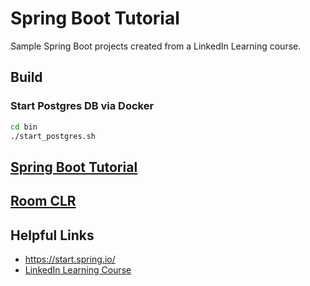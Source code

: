 # Spring Boot Tutorial

Sample Spring Boot projects created from a LinkedIn Learning course.


## Build
### Start Postgres DB via Docker
```bash
cd bin
./start_postgres.sh
```

## [Spring Boot Tutorial](boot-tutorial/README.md)

## [Room CLR](room-clr/README.md)

## Helpful Links
- https://start.spring.io/
- [LinkedIn Learning Course](https://www.linkedin.com/learning/spring-boot-2-0-essential-training-2/configuring-embedded-tomcat?u=2079044)